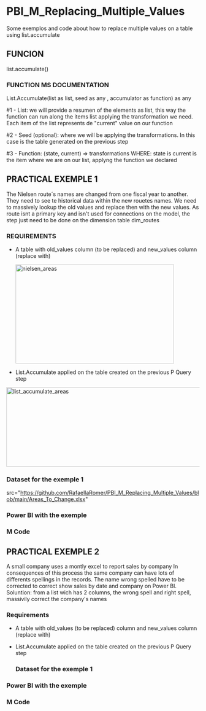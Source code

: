 # PBI_M_Replacing_Multiple_Values
Some exemplos and code about how to replace multiple values on a table using list.accumulate

## FUNCION 

list.accumulate()

  ### FUNCTION MS DOCUMENTATION

  List.Accumulate(list as list, seed as any , accumulator as function) as any
  
#1 - List: we will provide a resumen of the elements as list, this way the function can run along the items list applying the transformation we need. 
          Each item of the list represents de "current" value on our function

#2 - Seed (optional): where we will be applying the transformations. In this case is the table generated on the previous step

#3 - Function: (state, current) =>  transformations
      WHERE:
        state is
        current is the item where we are on our list, applyng the function we declared
        
## PRACTICAL EXEMPLE 1 

The Nielsen route´s names are changed from one fiscal year to another.
They need to see te historical data within the new rouetes names.
We need to massively lookup the old values and replace then with the new values.
As route isnt a primary key and isn't used for connections on the model, the step just need to be done on the dimension table dim_routes

### REQUIREMENTS 

- A table with old_values column (to be replaced)  and new_values column (replace with)

  <img width="413" height="258" alt="nielsen_areas" src="https://github.com/user-attachments/assets/21443b42-fd84-45d1-b1c3-77b5b1e1b63d" />

- List.Accumulate applied on the table created on the previous P Query step

<img width="1076" height="207" alt="list_accumulate_areas" src="https://github.com/user-attachments/assets/dc62ecf6-3301-4bb5-bca3-72d9881f0d45" />

### Dataset for the exemple 1

src="https://github.com/RafaellaRomer/PBI_M_Replacing_Multiple_Values/blob/main/Areas_To_Change.xlsx"

### Power BI with the exemple

### M Code



## PRACTICAL EXEMPLE 2

A small company uses a montly excel to report sales by company
In consequences of this process the same company can have lots of differents spellings in the records.
The name wrong spelled have to be corrected to correct show sales by date and company on Power BI.
Soluntion: from a list wich has 2 columns, the wrong spell and right spell, massivily correct the company's names

### Requirements

- A table with old_values (to be replaced) column and new_values column (replace with)

- List.Accumulate applied on the table created on the previous P Query step

  ### Dataset for the exemple 1

### Power BI with the exemple

### M Code



